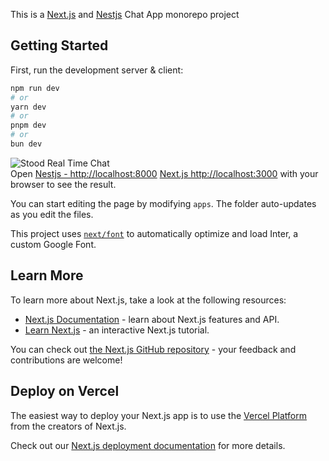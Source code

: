 This is a [Next.js](https://nextjs.org/) and [Nestjs](https://nestjs.com/) Chat App monorepo project

## Getting Started

First, run the development server & client:

```bash
npm run dev
# or
yarn dev
# or
pnpm dev
# or
bun dev
```
![Stood Real Time Chat](https://i.ibb.co/qkKDZ7Q/Screenshot-from-2024-06-13-21-54-20.png)  
Open [Nestjs - http://localhost:8000](http://localhost:8000) [Next.js http://localhost:3000](http://localhost:3000) with your browser to see the result.

You can start editing the page by modifying `apps`. The folder auto-updates as you edit the files.

This project uses [`next/font`](https://nextjs.org/docs/basic-features/font-optimization) to automatically optimize and load Inter, a custom Google Font.

## Learn More

To learn more about Next.js, take a look at the following resources:

- [Next.js Documentation](https://nextjs.org/docs) - learn about Next.js features and API.
- [Learn Next.js](https://nextjs.org/learn) - an interactive Next.js tutorial.

You can check out [the Next.js GitHub repository](https://github.com/vercel/next.js/) - your feedback and contributions are welcome!

## Deploy on Vercel

The easiest way to deploy your Next.js app is to use the [Vercel Platform](https://vercel.com/new?utm_medium=default-template&filter=next.js&utm_source=create-next-app&utm_campaign=create-next-app-readme) from the creators of Next.js.

Check out our [Next.js deployment documentation](https://nextjs.org/docs/deployment) for more details.
